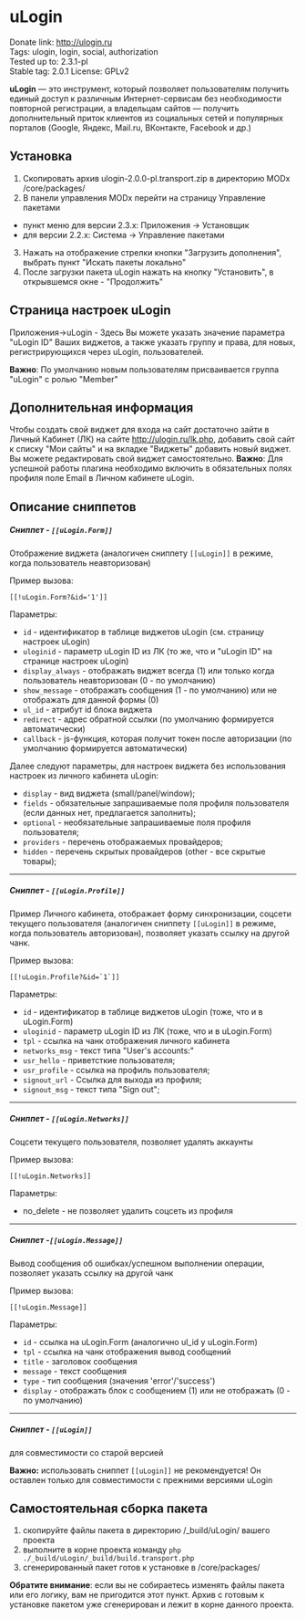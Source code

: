 # uLogin

Donate link: http://ulogin.ru  
Tags: ulogin, login, social, authorization  
Tested up to: 2.3.1-pl  
Stable tag: 2.0.1
License: GPLv2  

**uLogin** — это инструмент, который позволяет пользователям получить единый доступ к различным Интернет-сервисам без необходимости повторной регистрации,
а владельцам сайтов — получить дополнительный приток клиентов из социальных сетей и популярных порталов (Google, Яндекс, Mail.ru, ВКонтакте, Facebook и др.)


## Установка

1. Скопировать архив ulogin-2.0.0-pl.transport.zip в директорию MODx /core/packages/
2. В панели управления MODx перейти на страницу Управление пакетами
 - пункт меню для версии 2.3.x: Приложения -> Установщик
 - для версии 2.2.x: Система -> Управление пакетами
3. Нажать на отображение стрелки кнопки "Загрузить дополнения", выбрать пункт "Искать пакеты локально"
4. После загрузки пакета uLogin нажать на кнопку "Установить", в открывшемся окне - "Продолжить"


## Страница настроек uLogin

Приложения->uLogin - Здесь Вы можете указать значение параметра "uLogin ID" Ваших виджетов,
а также указать группу и права, для новых, регистрирующихся через uLogin, пользователей.

**Важно**: По умолчанию новым пользователям присваивается группа "uLogin" с ролью "Member"


## Дополнительная информация

Чтобы создать свой виджет для входа на сайт достаточно зайти в Личный Кабинет (ЛК) на сайте http://ulogin.ru/lk.php,
добавить свой сайт к списку "Мои сайты" и на вкладке "Виджеты" добавить новый виджет. Вы можете редактировать свой виджет самостоятельно.
**Важно**: Для успешной работы плагина необходимо включить в обязательных полях профиля поле Еmail в Личном кабинете uLogin.


## Описание сниппетов

##### Сниппет - `[[uLogin.Form]]`
Отображение виджета (аналогичен сниппету `[[uLogin]]` в режиме, когда пользователь неавторизован)

Пример вызова:

    [[!uLogin.Form?&id='1']]

Параметры:
+ `id` - идентификатор в таблице виджетов uLogin (см. страницу настроек uLogin)
+ `uloginid` - параметр uLogin ID из ЛК (то же, что и "uLogin ID" на странице настроек uLogin)
+ `display_always` - отображать виджет всегда (1) или только когда пользователь неавторизован (0 - по умолчанию)
+ `show_message` - отображать сообщения (1 - по умолчанию) или не отображать для данной формы (0)
+ `ul_id`   - атрибут id блока виджета
+ `redirect` - адрес обратной ссылки (по умолчанию формируется автоматически)
+ `callback` - js-функция, которая получит токен после авторизации (по умолчанию формируется автоматически)

Далее следуют параметры, для настроек виджета без использования настроек из личного кабинета uLogin:
+ `display` - вид виджета (small/panel/window);
+ `fields`  - обязательные запрашиваемые поля профиля пользователя (если данных нет, предлагается заполнить);
+ `optional`  - необязательные запрашиваемые поля профиля пользователя;
+ `providers` - перечень отображаемых провайдеров;
+ `hidden` - перечень скрытых провайдеров (other - все скрытые товары);


***
##### Сниппет - `[[uLogin.Profile]]`
Пример Личного кабинета, отображает форму синхронизации, соцсети текущего пользователя (аналогичен сниппету `[[uLogin]]` в режиме, когда пользователь авторизован), позволяет указать ссылку на другой чанк.

Пример вызова:

    [[!uLogin.Profile?&id=`1`]]

Параметры:
+ `id` - идентификатор в таблице виджетов uLogin (тоже, что и в uLogin.Form)
+ `uloginid` - параметр uLogin ID из ЛК (тоже, что и в uLogin.Form)
+ `tpl` - ссылка на чанк отображения личного кабинета
+ `networks_msg` - текст типа "User\'s accounts:"
+ `usr_hello` - приветсткие пользователя;
+ `usr_profile` - ссылка на профиль пользователя;
+ `signout_url` - Ссылка для выхода из профиля;
+ `signout_msg` - текст типа "Sign out";

***
##### Сниппет - `[[uLogin.Networks]]`
Соцсети текущего пользователя, позволяет удалять аккаунты

Пример вызова:

    [[!uLogin.Networks]]

Параметры:
+ no_delete - не позволяет удалить соцсеть из профиля

***
##### Сниппет -`[[uLogin.Message]]`
Вывод сообщения об ошибках/успешном выполнении операции, позволяет указать ссылку на другой чанк

Пример вызова:

    [[!uLogin.Message]]

Параметры:
+ `id` - ссылка на uLogin.Form (аналогично ul_id у uLogin.Form)
+ `tpl` - ссылка на чанк отображения вывод сообщений
+ `title` - заголовок сообщения
+ `message` - текст сообщения
+ `type` - тип сообщения (значения 'error'/'success')
+ `display` - отображать блок с сообщением (1) или не отображать (0 - по умолчанию)

***
##### Сниппет - `[[uLogin]]`
для совместимости со старой версией

**Важно:** использовать сниппет `[[uLogin]]` не рекомендуется! Он оставлен только для совместимости с прежними версиями uLogin


## Самостоятельная сборка пакета

1. скопируйте файлы пакета в директорию /_build/uLogin/ вашего проекта
2. выполните в корне проекта команду `php ./_build/uLogin/_build/build.transport.php`
3. сгенерированный пакет готов к установке в /core/packages/

**Обратите внимание**: если вы не собираетесь изменять файлы пакета или его логику, вам не пригодится этот пункт. 
Архив с готовым к установке пакетом уже сгенерирован и лежит в корне данного проекта.